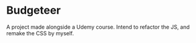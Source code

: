 # Budgeteer

A project made alongside a Udemy course. Intend to refactor the JS, and remake the CSS by myself.
